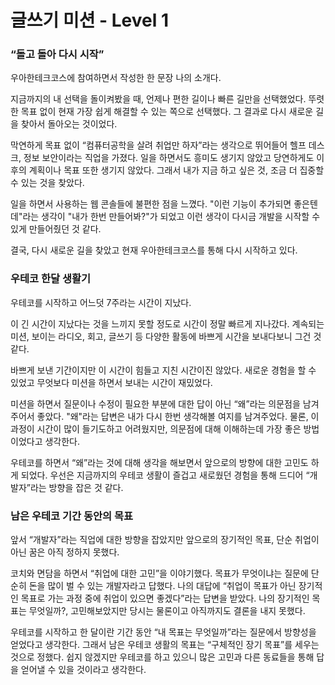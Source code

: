 # 글쓰기 미션 - Level 1

### “돌고 돌아 다시 시작”

우아한테크코스에 참여하면서 작성한 한 문장 나의 소개다.

지금까지의 내 선택을 돌이켜봤을 때, 언제나 편한 길이나 빠른 길만을 선택했었다. 뚜렷한 목표 없이 현재 가장 쉽게 해결할 수 있는 쪽으로 선택했다. 그 결과로 다시 새로운 길을 찾아서 돌아오는 것이었다.

막연하게 목표 없이 “컴퓨터공학을 살려 취업만 하자”라는 생각으로 뛰어들어 헬프 데스크, 정보 보안이라는 직업을 가졌다. 일을 하면서도 흥미도 생기지 않았고 당연하게도 이후의 계획이나 목표 또한 생기지 않았다.
그래서 내가 지금 하고 싶은 것, 조금 더 집중할 수 있는 것을 찾았다.

일을 하면서 사용하는 웹 콘솔들에 불편한 점을 느꼈다. "이런 기능이 추가되면 좋은텐데"라는 생각이 "내가 한번 만들어봐?"가 되었고 이런 생각이 다시금 개발을 시작할 수 있게 만들어줬던 것 같다.

결국, 다시 새로운 길을 찾았고 현재 우아한테크코스를 통해 다시 시작하고 있다.

### 우테코 한달 생활기

우테코를 시작하고 어느덧 7주라는 시간이 지났다.

이 긴 시간이 지났다는 것을 느끼지 못할 정도로 시간이 정말 빠르게 지나갔다. 계속되는 미션, 보이는 라디오, 회고, 글쓰기 등 다양한 활동에 바쁘게 시간을 보내다보니 그건 것 같다.

바쁘게 보낸 기간이지만 이 시간이 힘들고 지친 시간이진 않았다. 새로운 경험을 할 수 있었고 무엇보다 미션을 하면서 보내는 시간이 재밌었다.

미션을 하면서 질문이나 수정이 필요한 부분에 대한 답이 아닌 “왜”라는 의문점을 남겨주어서 좋았다. "왜"라는 답변은 내가 다시 한번 생각해볼 여지를 남겨주었다. 물론, 이 과정이 시간이 많이 들기도하고 어려웠지만, 의문점에 대해 이해하는데 가장 좋은 방법이었다고 생각한다.

우테코를 하면서 “왜”라는 것에 대해 생각을 해보면서 앞으로의 방향에 대한 고민도 하게 되었다. 우선은 지금까지의 우테코 생활이 즐겁고 새로웠던 경험을 통해 드디어 “개발자”라는 방향을 잡은 것 같다.

### 남은 우테코 기간 동안의 목표

앞서 “개발자”라는 직업에 대한 방향을 잡았지만 앞으로의 장기적인 목표, 단순 취업이 아닌 꿈은 아직 정하지 못했다.

코치와 면담을 하면서 “취업에 대한 고민”을 이야기했다. 목표가 무엇이냐는 질문에 단순히 돈을 많이 벌 수 있는 개발자라고 답했다. 나의 대답에 “취업이 목표가 아닌 장기적인 목표로 가는 과정 중에 취업이 있으면 좋겠다”라는 답변을 받았다. 나의 장기적인 목표는 무엇일까?, 고민해보았지만 당시는 물론이고 아직까지도 결론을 내지 못했다.

우테코를 시작하고 한 달이란 기간 동안 “내 목표는 무엇일까”라는 질문에서 방향성을 얻었다고 생각한다. 그래서 남은 우테코 생활의 목표는 “구체적인 장기 목표”를 세우는 것으로 정했다. 쉽지 않겠지만 우테코를 하고 있으니 많은 고민과 다른 동료들을 통해 답을 얻어낼 수 있을 것이라고 생각한다.
